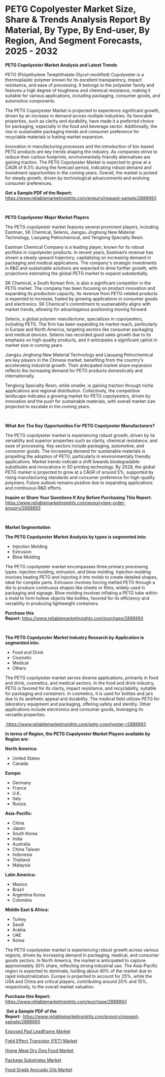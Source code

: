 <p><h1>PETG Copolyester Market Size, Share & Trends Analysis Report By Material, By Type, By End-user, By Region, And Segment Forecasts, 2025 - 2032</h1></p><p><strong>PETG Copolyester Market Analysis and Latest Trends</strong></p>
<p><p>PETG (Polyethylene Terephthalate Glycol-modified) Copolyester is a thermoplastic polymer known for its excellent transparency, impact resistance, and ease of processing. It belongs to the polyester family and features a high degree of toughness and chemical resistance, making it suitable for various applications, including packaging, consumer goods, and automotive components.</p><p>The PETG Copolyester Market is projected to experience significant growth, driven by an increase in demand across multiple industries. Its favorable properties, such as clarity and durability, have made it a preferred choice for packaging, especially in the food and beverage sector. Additionally, the rise in sustainable packaging trends and consumer preference for recyclable materials is fueling market expansion.</p><p>Innovation in manufacturing processes and the introduction of bio-based PETG products are key trends shaping the industry. As companies strive to reduce their carbon footprints, environmentally friendly alternatives are gaining traction. The PETG Copolyester Market is expected to grow at a CAGR of 9.3% during the forecast period, indicating robust demand and investment opportunities in the coming years. Overall, the market is poised for steady growth, driven by technological advancements and evolving consumer preferences.</p></p>
<p><strong>Get a Sample PDF of the Report:&nbsp;</strong> <a href="https://www.reliablemarketinsights.com/enquiry/request-sample/2888993?utm_campaign=3277&utm_medium=2&utm_source=Github&utm_content=ia&utm_term=14032025&utm_id=petg-copolyester">https://www.reliablemarketinsights.com/enquiry/request-sample/2888993</a></p>
<p>&nbsp;</p>
<p><strong>PETG Copolyester Major Market Players</strong></p>
<p><p>The PETG copolyester market features several prominent players, including Eastman, SK Chemical, Selenis, Jiangsu Jinghong New Material Technology, Liaoyang Petrochemical, and Tenglong Specialty Resin. </p><p>Eastman Chemical Company is a leading player, known for its robust portfolio in copolyester products. In recent years, Eastman’s revenue has shown a steady upward trajectory, capitalizing on increasing demand in packaging and medical applications. The company's strategic investments in R&D and sustainable solutions are expected to drive further growth, with projections estimating the global PETG market to expand substantially.</p><p>SK Chemical, a South Korean firm, is also a significant competitor in the PETG market. The company has been focusing on product innovation and expanding its production capacity. Its revenue from PETG-related products is expected to increase, fueled by growing applications in consumer goods and electronics. SK Chemical's commitment to sustainability aligns with market trends, allowing for advantageous positioning moving forward.</p><p>Selenis, a global polymer manufacturer, specializes in copolyesters, including PETG. The firm has been expanding its market reach, particularly in Europe and North America, targeting sectors like consumer packaging and medical devices. Selenis has recorded good sales growth due to its emphasis on high-quality products, and it anticipates a significant uptick in market size in coming years.</p><p>Jiangsu Jinghong New Material Technology and Liaoyang Petrochemical are key players in the Chinese market, benefiting from the country's accelerating industrial growth. Their anticipated market share expansion reflects the increasing demand for PETG products domestically and internationally.</p><p>Tenglong Specialty Resin, while smaller, is gaining traction through niche applications and regional distribution. Collectively, the competitive landscape indicates a growing market for PETG copolyesters, driven by innovation and the push for sustainable materials, with overall market size projected to escalate in the coming years.</p></p>
<p>&nbsp;</p>
<p><strong>What Are The Key Opportunities For PETG Copolyester Manufacturers?</strong></p>
<p><p>The PETG copolyester market is experiencing robust growth, driven by its versatility and superior properties such as clarity, chemical resistance, and ease of processing. Key sectors include packaging, automotive, and consumer goods. The increasing demand for sustainable materials is propelling the adoption of PETG, particularly in environmentally friendly applications. Market trends indicate a shift towards biodegradable substitutes and innovations in 3D printing technology. By 2028, the global PETG market is projected to grow at a CAGR of around 5%, supported by rising manufacturing standards and consumer preference for high-quality polymers. Future outlook remains positive due to expanding applications and continuous R&D efforts.</p></p>
<p><strong>Inquire or Share Your Questions If Any Before Purchasing This Report:</strong> <a href="https://www.reliablemarketinsights.com/enquiry/pre-order-enquiry/2888993?utm_campaign=3277&utm_medium=2&utm_source=Github&utm_content=ia&utm_term=14032025&utm_id=petg-copolyester">https://www.reliablemarketinsights.com/enquiry/pre-order-enquiry/2888993</a></p>
<p>&nbsp;</p>
<p><strong>Market Segmentation</strong></p>
<p><strong>The PETG Copolyester Market Analysis by types is segmented into:</strong></p>
<p><ul><li>Injection Molding</li><li>Extrusion</li><li>Blow Molding</li></ul></p>
<p><p>The PETG copolyester market encompasses three primary processing types: injection molding, extrusion, and blow molding. Injection molding involves heating PETG and injecting it into molds to create detailed shapes, ideal for complex parts. Extrusion involves forcing melted PETG through a die to produce continuous shapes like sheets or films, widely used in packaging and signage. Blow molding involves inflating a PETG tube within a mold to form hollow objects like bottles, favored for its efficiency and versatility in producing lightweight containers.</p></p>
<p><strong>Purchase this Report:&nbsp;</strong><a href="https://www.reliablemarketinsights.com/purchase/2888993?utm_campaign=3277&utm_medium=2&utm_source=Github&utm_content=ia&utm_term=14032025&utm_id=petg-copolyester">https://www.reliablemarketinsights.com/purchase/2888993</a></p>
<p>&nbsp;</p>
<p><strong>The PETG Copolyester Market Industry Research by Application is segmented into:</strong></p>
<p><ul><li>Food and Drink</li><li>Cosmetic</li><li>Medical</li><li>Others</li></ul></p>
<p><p>The PETG copolyester market serves diverse applications, primarily in food and drink, cosmetics, and medical sectors. In the food and drink industry, PETG is favored for its clarity, impact resistance, and recyclability, suitable for packaging and containers. In cosmetics, it is used for bottles and jars due to its aesthetic appeal and durability. The medical field utilizes PETG for laboratory equipment and packaging, offering safety and sterility. Other applications include electronics and consumer goods, leveraging its versatile properties.</p></p>
<p><a href="https://www.reliablemarketinsights.com/petg-copolyester-r2888993?utm_campaign=3277&utm_medium=2&utm_source=Github&utm_content=ia&utm_term=14032025&utm_id=petg-copolyester">&nbsp;https://www.reliablemarketinsights.com/petg-copolyester-r2888993</a></p>
<p><strong>In terms of Region, the PETG Copolyester Market Players available by Region are:</strong></p>
<p>
    <p> <strong> North America: </strong>
        <ul>
            <li>United States</li>
            <li>Canada</li>
        </ul>
        </p> 
    <p> <strong> Europe: </strong>
        <ul>
            <li>Germany</li>
            <li>France</li>
            <li>U.K.</li>
            <li>Italy</li>
            <li>Russia</li>
        </ul>
        </p> 
    <p> <strong> Asia-Pacific: </strong>
        <ul>
            <li>China</li>
            <li>Japan</li>
            <li>South Korea</li>
            <li>India</li>
            <li>Australia</li>
            <li>China Taiwan</li>
            <li>Indonesia</li>
            <li>Thailand</li>
            <li>Malaysia</li>
        </ul>
        </p> 
    <p> <strong> Latin America: </strong>
        <ul>
            <li>Mexico</li>
            <li>Brazil</li>
            <li>Argentina Korea</li>
            <li>Colombia</li>
        </ul>
        </p> 
    <p> <strong> Middle East & Africa: </strong>
        <ul>
            <li>Turkey</li>
            <li>Saudi</li>
            <li>Arabia</li>
            <li>UAE</li>
            <li>Korea</li>
        </ul>
    </p>
    </p>
<p><p>The PETG copolyester market is experiencing robust growth across various regions, driven by increasing demand in packaging, medical, and consumer goods sectors. In North America, the market is anticipated to capture approximately 30% share, reflecting strong industrial use. The Asia-Pacific region is expected to dominate, holding about 40% of the market due to rapid industrialization. Europe is projected to account for 25%, while the USA and China are critical players, contributing around 20% and 15%, respectively, to the overall market valuation.</p></p>
<p><strong>Purchase this Report: </strong><a href="https://www.reliablemarketinsights.com/purchase/2888993?utm_campaign=3277&utm_medium=2&utm_source=Github&utm_content=ia&utm_term=14032025&utm_id=petg-copolyester">https://www.reliablemarketinsights.com/purchase/2888993</a></p>
<p>&nbsp;<strong>Get a Sample PDF of the Report:&nbsp;&nbsp;</strong><a href="https://www.reliablemarketinsights.com/enquiry/request-sample/2888993?utm_campaign=3277&utm_medium=2&utm_source=Github&utm_content=ia&utm_term=14032025&utm_id=petg-copolyester">https://www.reliablemarketinsights.com/enquiry/request-sample/2888993</a></p>
<p><strong></strong></p>
<p><p><a href="https://www.linkedin.com/pulse/comprehensive-analysis-exposed-pad-leadframe-market-projected-3dqzc?utm_campaign=3277&utm_medium=2&utm_source=Github&utm_content=ia&utm_term=14032025&utm_id=petg-copolyester">Exposed Pad Leadframe Market</a></p><p><a href="https://www.linkedin.com/pulse/field-effect-transistor-fet-market-review-strategic-growth-kdkef?utm_campaign=3277&utm_medium=2&utm_source=Github&utm_content=ia&utm_term=14032025&utm_id=petg-copolyester">Field Effect Transistor (FET) Market</a></p><p><a href="https://github.com/lanuskarnajc/Market-Research-Report-List-1/blob/main/home-meat-dry-dog-food-market.md?utm_campaign=3277&utm_medium=2&utm_source=Github&utm_content=ia&utm_term=14032025&utm_id=petg-copolyester">Home Meat Dry Dog Food Market</a></p><p><a href="https://www.linkedin.com/pulse/top-reasons-behind-package-substrates-market-growth-102-cagr-yjm1f?utm_campaign=3277&utm_medium=2&utm_source=Github&utm_content=ia&utm_term=14032025&utm_id=petg-copolyester">Package Substrates Market</a></p><p><a href="https://www.linkedin.com/pulse/determining-food-grade-avocado-oilsmarket-size-trends-projected-4zjye?utm_campaign=3277&utm_medium=2&utm_source=Github&utm_content=ia&utm_term=14032025&utm_id=petg-copolyester">Food Grade Avocado Oils Market</a></p></p>